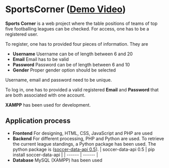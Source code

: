 # SportsCorner ([Demo Video](https://drive.google.com/file/d/1Tgp7jnuS0EHvyK9AL565fFU-TS-FMumx/view?usp=sharing))

 **Sports Corner** is a web project where the table positions of teams of top five footballing leagues can be checked. For access, one has to be a registered user. 

To register, one has to provided four pieces of information. They are 
- **Username** Username can be of length between 6 and 20
- **Email** Email has to be valid
- **Password** Password can be of length between 6 and 10
- **Gender** Proper gender option should be selected

Username, email and password need to be unique. 


To log in, one has to provided a valid registered **Email** and **Password** that are both associated with one account.  


**XAMPP** has been used for development. 


##  Application process
- **Frontend** For designing, HTML, CSS, JavaScript and PHP are used
- **Backend** For different processing, PHP and Python are used. To retrieve the current league standings, a Python package has been used. The 	 
   python package is ([soccer-data-api 0.5](https://pypi.org/project/soccer-data-api/)). 
   | soccer-data-api 0.5 | pip install soccer-data-api  |
	| ------ | ------ |
- **Database** MySQL (XAMPP) has been used 
